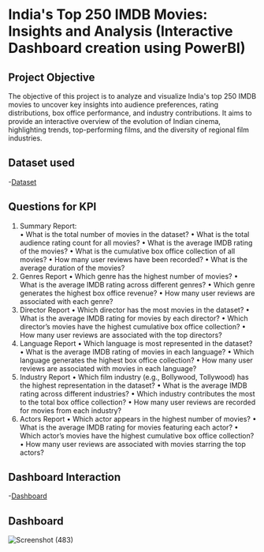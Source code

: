 # India's Top 250 IMDB Movies: Insights and Analysis (Interactive Dashboard creation using PowerBI)
## Project Objective
The objective of this project is to analyze and visualize India's top 250 IMDB movies to uncover key insights into audience preferences, rating distributions, box office performance, and industry contributions. It aims to provide an interactive overview of the evolution of Indian cinema, highlighting trends, top-performing films, and the diversity of regional film industries.

## Dataset used
-<a href="https://github.com/Santhoshkumarse/India-s-Top-250-IMDB-Movies/blob/main/IMdB_India_Top250.xlsx">Dataset</a>

## Questions for KPI
1. Summary Report:
   <br>
•	What is the total number of movies in the dataset?
•	What is the total audience rating count for all movies?
•	What is the average IMDB rating of the movies?
•	What is the cumulative box office collection of all movies?
•	How many user reviews have been recorded?
•	What is the average duration of the movies?
3. Genres Report
•	Which genre has the highest number of movies?
•	What is the average IMDB rating across different genres?
•	Which genre generates the highest box office revenue?
•	How many user reviews are associated with each genre?
4. Director Report
•	Which director has the most movies in the dataset?
•	What is the average IMDB rating for movies by each director?
•	Which director’s movies have the highest cumulative box office collection?
•	How many user reviews are associated with the top directors?
5. Language Report
•	Which language is most represented in the dataset?
•	What is the average IMDB rating of movies in each language?
•	Which language generates the highest box office collection?
•	How many user reviews are associated with movies in each language?
6. Industry Report
•	Which film industry (e.g., Bollywood, Tollywood) has the highest representation in the dataset?
•	What is the average IMDB rating across different industries?
•	Which industry contributes the most to the total box office collection?
•	How many user reviews are recorded for movies from each industry?
7. Actors Report
•	Which actor appears in the highest number of movies?
•	What is the average IMDB rating for movies featuring each actor?
•	Which actor’s movies have the highest cumulative box office collection?
•	How many user reviews are associated with movies starring the top actors?


## Dashboard Interaction
-<a href="https://github.com/Santhoshkumarse/India-s-Top-250-IMDB-Movies/blob/main/Screenshot%20(483).png">Dashboard</a>

## Dashboard
![Screenshot (483)](https://github.com/user-attachments/assets/4feb3274-4b0e-4aa1-a805-a1674a649488)









